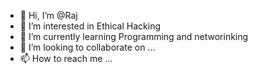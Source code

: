 - 👋 Hi, I’m @Raj
- 👀 I’m interested in  Ethical Hacking
- 🌱 I’m currently learning Programming and networinking
- 💞️ I’m looking to collaborate on ...
- 📫 How to reach me ...

<!---
RAJYT06/RAJYT06 is a ✨ special ✨ repository because its `README.md` (this file) appears on your GitHub profile.
You can click the Preview link to take a look at your changes.
--->
